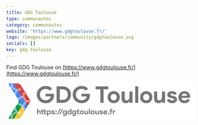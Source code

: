 ```yaml
---
title: GDG Toulouse
type: communautes
category: communautes
website: 'https://www.gdgtoulouse.fr/'
logo: /images/partners/community/gdgtoulouse.svg
socials: []
key: gdg-toulouse
---
```


Find GDG Toulouse on [https://www.gdgtoulouse.fr/](https://www.gdgtoulouse.fr/)

![GDG Toulouse](/images/partners/community/gdgtoulouse.svg)
